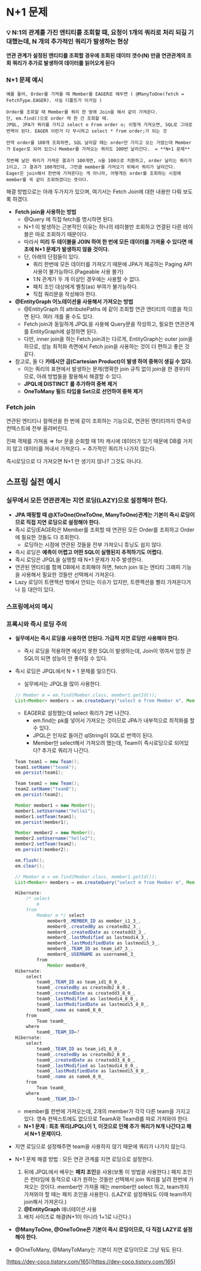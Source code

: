 # **N+1 문제**

<aside>
<h3>
💡 N:1의 관계를 가진 엔티티를 조회할 때, 요청이 1개의 쿼리로 처리 되길 기대했는데, N 개의 추가적인 쿼리가 발생하는 현상
</h3>
</aside>

**연관 관계가 설정된 엔티티를 조회할 경우에 조회된 데이터 갯수(N) 만큼 연관관계의 조회 쿼리가 추가로 발생하여 데이터를 읽어오게 된다**

### N+1 문제 예시
    
    예를 들어, Order를 가져올 때 Member를 EAGER로 해두면 ( @ManyToOne(fetch = FetchType.EAGER). 사실 디폴트가 이거임 )
    
    Order를 조회할 때 Member를 쿼리 한 방에 Join을 해서 같이 가져온다. 
    단, em.find()으로 order 딱 한 건 조회할 때. 
    JPQL, JPA가 쿼리를 가지고 select o From order o; 이렇게 가져오면, SQL로 그대로 번역이 된다. EAGER 이런거 다 무시하고 select * from order;가 되는 것
    
    만약 order를 100개 조회하면, SQL 날라갈 때는 order만 가지고 오는 거였는데 Member가 Eager로 되어 있으니 Member를 가져오는 쿼리도 100번 날라간다.  = **N+1 문제** 
    
    첫번째 날린 쿼리가 가져온 결과가 100개면, n을 100으로 치환하고, order 날리는 쿼리가 1이고, 그 결과가 100개인데, 그만큼 member를 가져오기 위해서 쿼리가 날라간다.
    Eager은 join해서 한번에 가져온다는 게 아니라, 어떻게든 order를 조회하는 시점에 member를 꼭 같이 조회하겠다는 뜻이다.
    

해결 방법으로는 아래 두가지가 있으며, 여기서는 Fetch Join에 대한 내용만 다뤄 보도록 하겠다.

- **Fetch join을 사용하는 방법**
    - @Query 에 직접 fetch를 명시하면 된다.
    - N+1 이 발생하는 근본적인 이유는 하나의 테이블만 조회하고 연결된 다른 테이블은 따로 조회하기 때문이다.
    - 따라서 **미리 두 테이블을 JOIN 하여 한 번에 모든 데이터를 가져올 수 있다면 애초에 N+1 문제가 발생하지 않을 것이다.**
    - 단, 아래의 단점들이 있다.
        - 쿼리 한번에 모든 데이터를 가져오기 때문에 JPA가 제공하는 Paging API 사용이 불가능하다.(Pageable 사용 불가)
        - 1:N 관계가 두 개 이상인 경우에는 사용할 수 없다.
        - 패치 조인 대상에게 별칭(as) 부여가 불가능하다.
        - 직접 쿼리문을 작성해야 한다.
- **@EntityGraph 어노테이션을 사용해서 가져오는 방법**
    - @EntityGraph 의 attributePaths 에 같이 조회할 연관 엔티티의 이름을 적으면 된다. 여러 개를 줄 수도 있다.
    - Fetch join과 동일하게 JPQL을 사용해 Query문을 작성하고, 필요한 연관관계를 EntityGraph에 설정하면 된다.
    - 다만, inner join을 하는 Fetch join과는 다르게, EntityGraph는 outer join을 하므로, 성능 최적화 측면에서 Fetch join을 사용하는 것이 더 편하고 좋은 것 같다.
- 참고로, 둘 다 **카테시안 곱(Cartesian Product)이 발생 하여 중복이 생길 수 있다.**
    - 이는 쿼리의 표현에서 발생하는 문제(명확한 join 규칙 없이 join을 한 경우)이므로, 아래 방법들을 활용해서 해결할 수 있다.
    - **JPQL에 DISTINCT 를 추가하여 중복 제거**
    - **OneToMany 필드 타입을 Set으로 선언하여 중복 제거**

### Fetch join

연관된 엔티티나 컬렉션을 한 번에 같이 조회하는 기능으로, 연관된 엔티티까지 영속성 컨텍스트에 전부 올려버린다.

진짜 객체를 가져옴 ⇒ for 문을 순회할 때 1차 캐시에 데이터가 있기 때문에 DB를 거치지 않고 데이터를 꺼내서 가져온다. = 추가적인 쿼리가 나가지 않는다.

즉시로딩으로 다 가져오면 N+1 안 생기지 않나? 그것도 아니다. 

## 스프링 실전 예시

### 실무에서 모든 연관관계는 지연 로딩(LAZY)으로 설정해야 한다.

- **JPA 매핑할 때 @XToOne(OneToOne, ManyToOne)관계는 기본이 즉시 로딩이므로 직접 지연 로딩으로 설정해야 한다.**
- 즉시 로딩(EAGER)은 Member를 조회할 때 연관된 모든 Order를 조회하고 Order에 필요한 것들도 다 조회한다.
    - 로딩하는 시점에 연관된 것들을 전부 가져오니 튜닝도 쉽지 않다.
- 즉시 로딩은 **예측이 어렵고 어떤 SQL이 실행된지 추적하기도 어렵다.**
- 즉시 로딩은 JPQL을 실행할 때 N+1 문제가 자주 발생한다.
- 연관된 엔티티를 함께 DB에서 조회해야 하면, fetch join 또는 엔티티 그래피 기능을 사용해서 필요한 것들만 선택해서 가져온다.
- Lazy 로딩이 트랜젝션 밖에서 안되는 이슈가 있지만, 트랜젝션을 빨리 가져온다거나 등 대안이 있다.

### 스프링에서의 예시

### 프록시와 즉시 로딩 주의

- **실무에서는 즉시 로딩을 사용하면 안된다. 가급적 지연 로딩만 사용해야 한다.**
    - 즉시 로딩을 적용하면 예상치 못한 SQL이 발생하는데, Join이 엮여서 엄청 큰 SQL이 되면 성능이 안 좋아질 수 있다.
- 즉시 로딩은 JPQL에서 N + 1 문제를 일으킨다.
    - 실무에서는 JPQL을 많이 사용한다.
    
    ```java
    // Member m = em.find(Member.class, member1.getId());
    List<Member> members = em.createQuery("select m from Member m", Member.class).getResultList();
    ```
    
    - EAGER로 설정했는데 select 쿼리가 2번 나간다.
        - em.find는 pk를 넣어서 가져오는 것이므로 JPA가 내부적으로 최적화를 할 수 있다.
        - JPQL은 인자로 들어간 qlString이 SQL로 번역이 된다.
        - Member만 select해서 가져오려 했는데, Team이 즉시로딩으로 되어있다? 추가로 쿼리가 나간다.
    
    ```java
    Team team1 = new Team();
    team1.setName("teamA");
    em.persist(team1);
    
    Team team2 = new Team();
    team2.setName("teamB");
    em.persist(team2);
    
    Member member1 = new Member();
    member1.setUsername("hello1");
    member1.setTeam(team1);
    em.persist(member1);
    
    Member member2 = new Member();
    member2.setUsername("hello2");
    member2.setTeam(team2);
    em.persist(member2);
    
    em.flush();
    em.clear();
    
    // Member m = em.find(Member.class, member1.getId());
    List<Member> members = em.createQuery("select m from Member m", Member.class).getResultList();
    
    Hibernate: 
        /* select
            m 
        from
            Member m */ select
                member0_.MEMBER_ID as member_i1_3_,
                member0_.createdBy as createdb2_3_,
                member0_.createdDate as createdd3_3_,
                member0_.lastModified as lastmodi4_3_,
                member0_.lastModifiedDate as lastmodi5_3_,
                member0_.TEAM_ID as team_id7_3_,
                member0_.USERNAME as username6_3_ 
            from
                Member member0_
    Hibernate: 
        select
            team0_.TEAM_ID as team_id1_8_0_,
            team0_.createdBy as createdb2_8_0_,
            team0_.createdDate as createdd3_8_0_,
            team0_.lastModified as lastmodi4_8_0_,
            team0_.lastModifiedDate as lastmodi5_8_0_,
            team0_.name as name6_8_0_ 
        from
            Team team0_ 
        where
            team0_.TEAM_ID=?
    Hibernate: 
        select
            team0_.TEAM_ID as team_id1_8_0_,
            team0_.createdBy as createdb2_8_0_,
            team0_.createdDate as createdd3_8_0_,
            team0_.lastModified as lastmodi4_8_0_,
            team0_.lastModifiedDate as lastmodi5_8_0_,
            team0_.name as name6_8_0_ 
        from
            Team team0_ 
        where
            team0_.TEAM_ID=?
    ```
    
    - member를 한번에 가져오는데, 2개의 member가 각각 다른 team을 가지고 있다. 
    영속 컨텍스트에도 없으므로 TeamA와 TeamB를 따로 가져와야 한다.
    - **N+1 문제 : 최초 쿼리(JPQL)이 1, 이것으로 인해 추가 쿼리가 N개 나간다고 해서 N+1 문제이다.**
- 지연 로딩으로 설정해주면 team을 사용하지 않기 때문에 쿼리가 나가지 않는다.
- N+1 문제 해결 방법 : 모든 연관 관계를 지연 로딩으로 설정한다.
    1. 뒤에 JPQL에서 배우는 **패치 조인**을 사용(보통 이 방법을 사용한다.)
    패치 조인은 런타임에 동적으로 내가 원하는 것들만 선택해서 join 쿼리를 날려 한번에 가져오는 것이다.
    member만 가져올 때는 member만 select 하고, team까지 가져와야 할 때는 패치 조인을 사용한다. (LAZY로 설정해둬도 이때 team까지 join해서 가져온다.)
    2. **@EntityGraph** 애너테이션 사용
    3. 배치 사이즈로 해결(N+1이 아니라 1+1로 나간다.)
- **@ManyToOne, @OneToOne은 기본이 즉시 로딩이므로, 다 직접 LAZY로 설정해야 한다.**
- @OneToMany, @ManyToMany는 기본이 지연 로딩이므로 그냥 둬도 된다.

[https://dev-coco.tistory.com/165](https://dev-coco.tistory.com/165)
